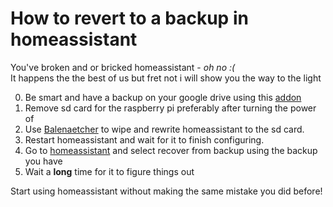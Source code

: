 # How to revert to a backup in homeassistant
You've broken and or bricked homeassistant - *oh no :(*\
It happens the the best of us but fret not i will show you the way to the light

0. Be smart and have a backup on your google drive using this [addon](https://github.com/sabeechen/hassio-google-drive-backup#readme)
1.  Remove sd card for the raspberry pi preferably after turning the power of
2. Use [Balenaetcher](https://etcher.balena.io/) to wipe and rewrite homeassistant to the sd card.
3. Restart homeassistant and wait for it to finish configuring.
4. Go to [homeassistant](http://homeassistant:8123) and select recover from backup using the backup you have
5. Wait a __long__ time for it to figure things out

Start using homeassistant without making the same mistake you did before!
